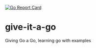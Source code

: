 [![Go Report Card](https://goreportcard.com/badge/github.com/MalsR/give-it-a-go)](https://goreportcard.com/report/github.com/MalsR/give-it-a-go)

# give-it-a-go
Giving Go a Go, learning go with examples
